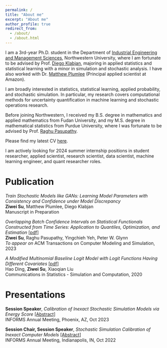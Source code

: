 ```yaml
---
permalink: /
title: "About me"
excerpt: "About me"
author_profile: true
redirect_from: 
  - /about/
  - /about.html
---
```


I am a 3rd-year Ph.D. student in the Department of [Industrial Engineering and Management Sciences](https://www.mccormick.northwestern.edu/industrial/), Northwestern University, where I am fortunate to be advised by Prof. [Diego Klabjan](https://dynresmanagement.com/index.html), majoring in applied statistics and statistical learning with a minor in simulation and stochastic analysis. I have also worked with Dr. [Matthew Plumlee]([http://users.iems.northwestern.edu/~mplumlee/](https://www.linkedin.com/in/matthew-plumlee-a072361a/)) (Principal applied scientist at Amazon).

I am broadly interested in statistics, statistical learning, applied probability, and stochastic simulation. In particular, my research covers computational methods for uncertainty quantification in machine learning and stochastic operations research.

Before joining Northwestern, I received my B.S. degree in mathematics and applied mathematics from Fudan University, and my M.S. degree in mathematical statistics from Purdue University, where I was fortunate to be advised by Prof. [Raghu Pasupathy](https://web.ics.purdue.edu/~pasupath/).

Please find my latest CV [here](https://ziweisu.github.io/files/CV_Ziwei_Su_1.pdf).

I am actively looking for 2024 summer internship positions in student researcher, applied scientist, research scientist, data scientist, machine learning engineer, and quant researcher roles.

# Publication

<em>Train Stochastic Models like GANs: Learning Model Parameters with Consistency and
Confidence under Model Discrepancy</em>  
**Ziwei Su**, Matthew Plumlee, Diego Klabjan  
Manuscript in Preparation

<em>Overlapping Batch Confidence Intervals on Statistical Functionals Constructed from Time Series: Application to Quantiles, Optimization, and Estimation</em> [\[pdf\]](https://arxiv.org/abs/2307.08609)  
**Ziwei Su**, Raghu Pasupathy, Yingchieh Yeh, Peter W. Glynn  
<em>To appear on</em> ACM Transactions on Computer Modeling and Simulation, 2023

<em>A Modified Multinomial Baseline Logit Model with Logit Functions Having Different Covariates</em> [\[pdf\]](https://www.tandfonline.com/doi/pdf/10.1080/03610918.2018.1529238)  
Hao Ding, **Ziwei Su**, Xiaoqian Liu  
Communications in Statistics - Simulation and Computation, 2020

# Presentations

**Session Speaker**, <em>Calibration of Inexact Stochastic Simulation Models via Energy Score</em> [\[Abstract\]](https://www.abstractsonline.com/pp8/#!/10856/presentation/9497)  
INFORMS Annual Meeting, Phoenix, AZ, Oct 2023  

**Session Chair, Session Speaker**, <em>Stochastic Simulation Calibration of Inexact Computer Models</em> [\[Abstract\]](https://www.abstractsonline.com/pp8/#!/10693/presentation/9333)  
INFORMS Annual Meeting, Indianapolis, IN, Oct 2022
